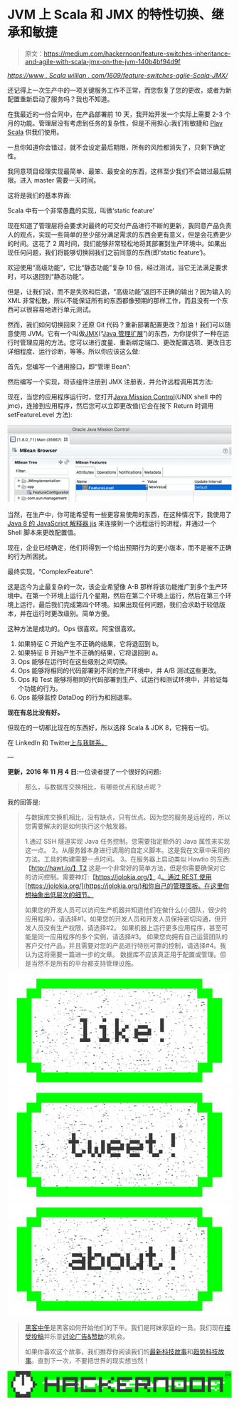 # JVM 上 Scala 和 JMX 的特性切换、继承和敏捷

> 原文：<https://medium.com/hackernoon/feature-switches-inheritance-and-agile-with-scala-jmx-on-the-jvm-140b4bf94d9f>

[*https://www . Scala willian . com/1609/feature-switches-agile-Scala-JMX/*](https://www.scalawilliam.com/1609/feature-switches-agile-scala-jmx/)

还记得上一次生产中的一项关键服务工作不正常，而您恢复了您的更改，或者为新配置重新启动了服务吗？我也不知道。

在我最近的一份合同中，在产品部署前 10 天，我开始开发一个实际上需要 2-3 个月的功能。管理层没有考虑到任务的复杂性，但是不用担心:我们有敏捷和 [Play](https://www.playframework.com/) [Scala](http://scala-lang.org/) 供我们使用。

一旦你知道你会错过，就不会设定最后期限，所有的风险都消失了，只剩下确定性。

我同意项目经理实现最简单、最笨、最安全的东西，这样至少我们不会错过最后期限。进入 master 需要一天时间。

这将是我们的基本界面:

Scala 中有一个非常愚蠢的实现，叫做‘static feature’

现在知道了管理层将会要求对最终的可交付产品进行不断的更新，我同意产品负责人的观点，实现一些简单的至少部分满足需求的东西会更有意义，但是会花费更少的时间。这花了 2 周时间，我们能够非常轻松地将其部署到生产环境中。如果出现任何问题，我们将能够切换回我们之前同意的东西(即‘static feature’)。

欢迎使用“高级功能”，它比“静态功能”复杂 10 倍，经过测试，当它无法满足要求时，可以退回到“静态功能”。

但是，让我们说，而不是失败和后退，“高级功能”返回不正确的输出？因为输入的 XML 非常松散，所以不能保证所有的东西都像预期的那样工作，而且没有一个东西可以很容易地进行单元测试。

然而，我们如何切换回来？还原 Git 代码？重新部署配置更改？加油！我们可以随意使用 JVM。它有一个叫做[JMX](https://hackernoon.com/tagged/jmx)(“[Java 管理扩展](http://openjdk.java.net/groups/jmx/)”)的东西，为你提供了一种在运行时管理应用的方法。您可以进行度量、重新绑定端口、更改配置选项、更改日志详细程度、运行诊断，等等。所以你应该这么做:

首先，您编写一个通用接口，即“管理 Bean”:

然后编写一个实现，将该组件注册到 JMX 注册表，并允许远程调用其方法:

现在，当您的应用程序运行时，您打开[Java Mission Control](http://www.oracle.com/technetwork/java/javaseproducts/mission-control/java-mission-control-1998576.html)(UNIX shell 中的 jmc)，连接到应用程序，然后您可以立即更改值(它会在按下 Return 时调用 setFeatureLevel 方法):

![](img/4381260e8c130eb392529aebca1f9518.png)

当然，在生产中，你可能希望有一些更容易使用的东西，在这种情况下，我使用了 [Java 8 的 JavaScript 解释器 jjs](https://docs.oracle.com/javase/8/docs/technotes/guides/scripting/nashorn/shell.html) 来连接到一个远程运行的进程，并通过一个 Shell 脚本来更改配置值。

现在，企业已经确定，他们将得到一个给出预期行为的更小版本，而不是被不正确的行为所困扰。

最终实现，“ComplexFeature”:

这是迄今为止最复杂的一次，该企业希望像 A-B 那样将该功能推广到多个生产环境中。在第一个环境上运行几个星期，然后在第二个环境上运行，然后在第三个环境上运行，最后我们完成第四个环境。如果出现任何问题，我们会求助于较低版本，并在运行时更改级别。简单方便。

这种方法是成功的。Ops 很喜欢。阿宝很喜欢。

1.  如果特征 C 开始产生不正确的结果，它将退回到 b。
2.  如果特征 B 开始产生不正确的结果，它将退回到 a。
3.  Ops 能够在运行时在这些级别之间切换。
4.  Ops 能够将相同的代码部署到不同的生产环境中，并 A/B 测试这些更改。
5.  Ops 和 Test 能够将相同的代码部署到生产、试运行和测试环境中，并验证每个功能的行为。
6.  Ops 能够监控 DataDog 的行为和回退率。

**现在有总比没有好。**

但现在的一切都比现在的东西好，所以选择 Scala & JDK 8，它拥有一切。

在 LinkedIn 和 Twitter[上与我](https://twitter.com/ScalaWilliam)[联系。](https://www.linkedin.com/in/scalawilliam)

—

**更新，2016 年 11 月 4 日**:一位读者提了一个很好的问题:

> 那么，与数据库交换相比，有哪些优点和缺点呢？

我的回答是:

> 与数据库交换机相比，没有缺点，只有优点。因为您的服务是远程的，所以您需要解决的是如何执行这个触发器。
> 
> 1.通过 SSH 隧道实现 Java 任务控制。您需要指定额外的 Java 属性来实现这一点。
> 2。从服务器本身进行调用的自定义脚本。这是我在文章中采用的方法。工具的构建需要一点时间。
> 3。在服务器上启动类似 Hawtio 的东西:【http://hawt.io/】T2 这是一个非常好的简单方法，但是你需要确保对它的访问控制。需要神灯:【https://jolokia.org/】
> 4[。通过 REST 使用](https://jolokia.org/)[https://jolokia.org/](https://jolokia.org/)和你自己的管理面板。在这里你想抽象出低层次的细节。
> 
> 如果您的开发人员可以访问生产机器并知道他们在做什么(小团队，很少的应用程序)，请选择#1。如果您的开发人员和开发人员保持密切沟通，但开发人员没有生产权限，请选择#2。
> 如果机器上运行更多应用程序，甚至可能是同一应用程序的多个实例，请选择#3。
> 如果您向拥有自己运营团队的客户交付产品，并且需要对您的产品进行特别可靠的控制，请选择#4。我认为这将需要一篇进一步的文章。
> 数据库不应该真正用于配置或管理。但是当然不是所有的平台都支持管理设施。

[![](img/50ef4044ecd4e250b5d50f368b775d38.png)](http://bit.ly/HackernoonFB)[![](img/979d9a46439d5aebbdcdca574e21dc81.png)](https://goo.gl/k7XYbx)[![](img/2930ba6bd2c12218fdbbf7e02c8746ff.png)](https://goo.gl/4ofytp)

> [黑客中午](http://bit.ly/Hackernoon)是黑客如何开始他们的下午。我们是阿妹家庭的一员。我们现在[接受投稿](http://bit.ly/hackernoonsubmission)并乐意[讨论广告&赞助](mailto:partners@amipublications.com)的机会。
> 
> 如果你喜欢这个故事，我们推荐你阅读我们的[最新科技故事](http://bit.ly/hackernoonlatestt)和[趋势科技故事](https://hackernoon.com/trending)。直到下一次，不要把世界的现实想当然！

[![](img/be0ca55ba73a573dce11effb2ee80d56.png)](https://goo.gl/Ahtev1)